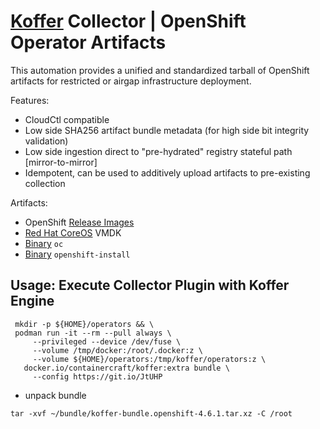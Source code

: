 # [Koffer](https://github.com/containercraft/Koffer) Collector | OpenShift Operator Artifacts
This automation provides a unified and standardized tarball of OpenShift artifacts for
restricted or airgap infrastructure deployment.

Features:
  - CloudCtl compatible
  - Low side SHA256 artifact bundle metadata (for high side bit integrity validation)
  - Low side ingestion direct to "pre-hydrated" registry stateful path [mirror-to-mirror]
  - Idempotent, can be used to additively upload artifacts to pre-existing collection

Artifacts:
  - OpenShift [Release Images]
  - [Red Hat CoreOS] VMDK
  - [Binary] `oc`
  - [Binary] `openshift-install`
    
## Usage: Execute Collector Plugin with Koffer Engine
```
 mkdir -p ${HOME}/operators && \
 podman run -it --rm --pull always \
     --privileged --device /dev/fuse \
     --volume /tmp/docker:/root/.docker:z \
     --volume ${HOME}/operators:/tmp/koffer/operators:z \
   docker.io/containercraft/koffer:extra bundle \
     --config https://git.io/JtUHP
```
  - unpack bundle
```
tar -xvf ~/bundle/koffer-bundle.openshift-4.6.1.tar.xz -C /root
```
[Release Images]:https://mirror.openshift.com/pub/openshift-v4/clients/ocp/latest/release.txt
[Red Hat CoreOS]:https://mirror.openshift.com/pub/openshift-v4/dependencies/rhcos/latest/latest
[Binary]:https://mirror.openshift.com/pub/openshift-v4/clients/ocp/latest
